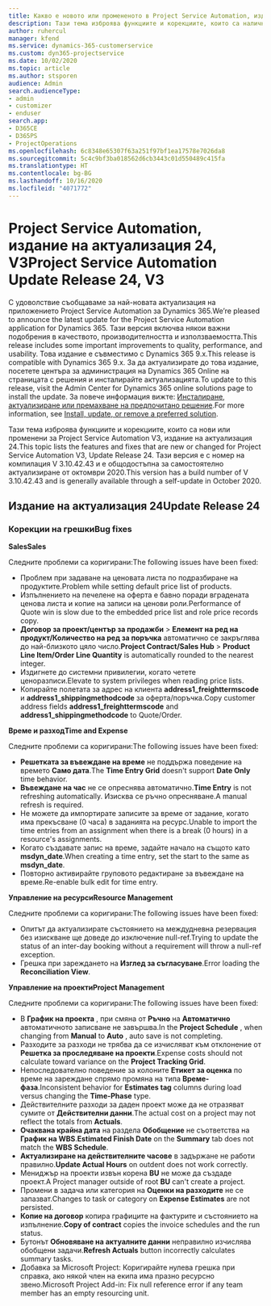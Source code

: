 ```yaml
---
title: Какво е новото или промененото в Project Service Automation, издание на актуализация 24, V3
description: Тази тема изброява функциите и корекциите, които са налични в Project Service Automation V3, издание на актуализация 24, V3.
author: ruhercul
manager: kfend
ms.service: dynamics-365-customerservice
ms.custom: dyn365-projectservice
ms.date: 10/02/2020
ms.topic: article
ms.author: stsporen
audience: Admin
search.audienceType:
- admin
- customizer
- enduser
search.app:
- D365CE
- D365PS
- ProjectOperations
ms.openlocfilehash: 6c8348e65307f63a251f97bf1ea17578e7026da8
ms.sourcegitcommit: 5c4c9bf3ba018562d6cb3443c01d550489c415fa
ms.translationtype: HT
ms.contentlocale: bg-BG
ms.lasthandoff: 10/16/2020
ms.locfileid: "4071772"
---
```

# <a name="project-service-automation-update-release-24-v3"></a><span data-ttu-id="350a3-103">Project Service Automation, издание на актуализация 24, V3</span><span class="sxs-lookup"><span data-stu-id="350a3-103">Project Service Automation Update Release 24, V3</span></span>

<span data-ttu-id="350a3-104">С удоволствие съобщаваме за най-новата актуализация на приложението Project Service Automation за Dynamics 365.</span><span class="sxs-lookup"><span data-stu-id="350a3-104">We’re pleased to announce the latest update for the Project Service Automation application for Dynamics 365.</span></span> <span data-ttu-id="350a3-105">Тази версия включва някои важни подобрения в качеството, производителността и използваемостта.</span><span class="sxs-lookup"><span data-stu-id="350a3-105">This release includes some important improvements to quality, performance, and usability.</span></span> <span data-ttu-id="350a3-106">Това издание е съвместимо с Dynamics 365 9.x.</span><span class="sxs-lookup"><span data-stu-id="350a3-106">This release is compatible with Dynamics 365 9.x.</span></span> <span data-ttu-id="350a3-107">За да актуализирате до това издание, посетете центъра за администрация на Dynamics 365 Online на страницата с решения и инсталирайте актуализацията.</span><span class="sxs-lookup"><span data-stu-id="350a3-107">To update to this release, visit the Admin Center for Dynamics 365 online solutions page to install the update.</span></span> <span data-ttu-id="350a3-108">За повече информация вижте: [Инсталиране, актуализиране или премахване на предпочитано решение](https://docs.microsoft.com/power-platform/admin/install-remove-preferred-solution).</span><span class="sxs-lookup"><span data-stu-id="350a3-108">For more information, see [Install, update, or remove a preferred solution](https://docs.microsoft.com/power-platform/admin/install-remove-preferred-solution).</span></span>

<span data-ttu-id="350a3-109">Тази тема изброява функциите и корекциите, които са нови или променени за Project Service Automation V3, издание на актуализация 24.</span><span class="sxs-lookup"><span data-stu-id="350a3-109">This topic lists the features and fixes that are new or changed for Project Service Automation V3, Update Release 24.</span></span> <span data-ttu-id="350a3-110">Тази версия е с номер на компилация V 3.10.42.43 и е общодостъпна за самостоятелно актуализиране от октомври 2020.</span><span class="sxs-lookup"><span data-stu-id="350a3-110">This version has a build number of V 3.10.42.43 and is generally available through a self-update in October 2020.</span></span>

## <a name="update-release-24"></a><span data-ttu-id="350a3-111">Издание на актуализация 24</span><span class="sxs-lookup"><span data-stu-id="350a3-111">Update Release 24</span></span>

### <a name="bug-fixes"></a><span data-ttu-id="350a3-112">Корекции на грешки</span><span class="sxs-lookup"><span data-stu-id="350a3-112">Bug fixes</span></span>

<span data-ttu-id="350a3-113">**Sales**</span><span class="sxs-lookup"><span data-stu-id="350a3-113">**Sales**</span></span>

<span data-ttu-id="350a3-114">Следните проблеми са коригирани:</span><span class="sxs-lookup"><span data-stu-id="350a3-114">The following issues have been fixed:</span></span>

- <span data-ttu-id="350a3-115">Проблем при задаване на ценовата листа по подразбиране на продуктите.</span><span class="sxs-lookup"><span data-stu-id="350a3-115">Problem while setting default price list of products.</span></span>
- <span data-ttu-id="350a3-116">Изпълнението на печелене на оферта е бавно поради вградената ценова листа и копие на записи на ценови роли.</span><span class="sxs-lookup"><span data-stu-id="350a3-116">Performance of Quote win is slow due to the embedded price list and role price records copy.</span></span>
- <span data-ttu-id="350a3-117">**Договор за проект/център за продажби** > **Елемент на ред на продукт/Количество на ред за поръчка** автоматично се закръглява до най-близкото цяло число.</span><span class="sxs-lookup"><span data-stu-id="350a3-117">**Project Contract/Sales Hub** > **Product Line Item/Order Line Quantity** is automatically rounded to the nearest integer.</span></span>
- <span data-ttu-id="350a3-118">Издигнете до системни привилегии, когато четете ценоразписи.</span><span class="sxs-lookup"><span data-stu-id="350a3-118">Elevate to system privileges when reading price lists.</span></span>
- <span data-ttu-id="350a3-119">Копирайте полетата за адрес на клиента **address1_freighttermscode** и **address1_shippingmethodcode** за оферта/поръчка.</span><span class="sxs-lookup"><span data-stu-id="350a3-119">Copy customer address fields **address1_freighttermscode** and **address1_shippingmethodcode** to Quote/Order.</span></span> 


<span data-ttu-id="350a3-120">**Време и разход**</span><span class="sxs-lookup"><span data-stu-id="350a3-120">**Time and Expense**</span></span>

<span data-ttu-id="350a3-121">Следните проблеми са коригирани:</span><span class="sxs-lookup"><span data-stu-id="350a3-121">The following issues have been fixed:</span></span>

- <span data-ttu-id="350a3-122">**Решетката за въвеждане на време** не поддържа поведение на времето **Само дата**.</span><span class="sxs-lookup"><span data-stu-id="350a3-122">The **Time Entry Grid** doesn't support **Date Only** time behavior.</span></span>
- <span data-ttu-id="350a3-123">**Въвеждане на час** не се опреснява автоматично.</span><span class="sxs-lookup"><span data-stu-id="350a3-123">**Time Entry** is not refreshing automatically.</span></span> <span data-ttu-id="350a3-124">Изисква се ръчно опресняване.</span><span class="sxs-lookup"><span data-stu-id="350a3-124">A manual refresh is required.</span></span>
- <span data-ttu-id="350a3-125">Не можете да импортирате записите за време от задание, когато има прекъсване (0 часа) в заданията на ресурс.</span><span class="sxs-lookup"><span data-stu-id="350a3-125">Unable to import the time entries from an assignment when there is a break (0 hours) in a resource's assignments.</span></span>
- <span data-ttu-id="350a3-126">Когато създавате запис на време, задайте начало на същото като **msdyn_date**.</span><span class="sxs-lookup"><span data-stu-id="350a3-126">When creating a time entry, set the start to the same as **msdyn_date**.</span></span>
- <span data-ttu-id="350a3-127">Повторно активирайте груповото редактиране за въвеждане на време.</span><span class="sxs-lookup"><span data-stu-id="350a3-127">Re-enable bulk edit for time entry.</span></span>

<span data-ttu-id="350a3-128">**Управление на ресурси**</span><span class="sxs-lookup"><span data-stu-id="350a3-128">**Resource Management**</span></span>

<span data-ttu-id="350a3-129">Следните проблеми са коригирани:</span><span class="sxs-lookup"><span data-stu-id="350a3-129">The following issues have been fixed:</span></span>

- <span data-ttu-id="350a3-130">Опитът да актуализирате състоянието на междудневна резервация без изискване ще доведе до изключение null-ref.</span><span class="sxs-lookup"><span data-stu-id="350a3-130">Trying to update the status of an inter-day booking without a requirement will throw a null-ref exception.</span></span>
- <span data-ttu-id="350a3-131">Грешка при зареждането на **Изглед за съгласуване**.</span><span class="sxs-lookup"><span data-stu-id="350a3-131">Error loading the **Reconciliation View**.</span></span>


<span data-ttu-id="350a3-132">**Управление на проекти**</span><span class="sxs-lookup"><span data-stu-id="350a3-132">**Project Management**</span></span>

<span data-ttu-id="350a3-133">Следните проблеми са коригирани:</span><span class="sxs-lookup"><span data-stu-id="350a3-133">The following issues have been fixed:</span></span>

- <span data-ttu-id="350a3-134">В **График на проекта** , при смяна от **Ръчно** на **Автоматично** автоматичното записване не завършва.</span><span class="sxs-lookup"><span data-stu-id="350a3-134">In the **Project Schedule** , when changing from **Manual** to **Auto** , auto save is not completing.</span></span>
- <span data-ttu-id="350a3-135">Разходите за разходи не трябва да се изчисляват към отклонение от **Решетка за проследяване на проекти**.</span><span class="sxs-lookup"><span data-stu-id="350a3-135">Expense costs should not calculate toward variance on the **Project Tracking Grid**.</span></span>
- <span data-ttu-id="350a3-136">Непоследователно поведение за колоните **Етикет за оценка** по време на зареждане спрямо промяна на типа **Време-фаза**.</span><span class="sxs-lookup"><span data-stu-id="350a3-136">Inconsistent behavior for **Estimates tag** columns during load versus changing the **Time-Phase** type.</span></span>
- <span data-ttu-id="350a3-137">Действителните разходи за даден проект може да не отразяват сумите от **Действителни данни**.</span><span class="sxs-lookup"><span data-stu-id="350a3-137">The actual cost on a project may not reflect the totals from **Actuals**.</span></span>
- <span data-ttu-id="350a3-138">**Очаквана крайна дата** на раздела **Обобщение** не съответства на **График на WBS**.</span><span class="sxs-lookup"><span data-stu-id="350a3-138">**Estimated Finish Date** on the **Summary** tab does not match the **WBS Schedule**.</span></span>
- <span data-ttu-id="350a3-139">**Актуализиране на действителните часове** в задържане не работи правилно.</span><span class="sxs-lookup"><span data-stu-id="350a3-139">**Update Actual Hours** on outdent does not work correctly.</span></span>
- <span data-ttu-id="350a3-140">Мениджър на проекти извън корена **BU** не може да създаде проект.</span><span class="sxs-lookup"><span data-stu-id="350a3-140">A Project manager outside of root **BU** can't create a project.</span></span>
- <span data-ttu-id="350a3-141">Промени в задача или категория на **Оценки на разходите** не се запазват.</span><span class="sxs-lookup"><span data-stu-id="350a3-141">Changes to task or category on **Expense Estimates** are not persisted.</span></span>
- <span data-ttu-id="350a3-142">**Копие на договор** копира графиците на фактурите и състоянието на изпълнение.</span><span class="sxs-lookup"><span data-stu-id="350a3-142">**Copy of contract** copies the invoice schedules and the run status.</span></span>
- <span data-ttu-id="350a3-143">Бутонът **Обновяване на актуалните данни** неправилно изчислява обобщени задачи.</span><span class="sxs-lookup"><span data-stu-id="350a3-143">**Refresh Actuals** button incorrectly calculates summary tasks.</span></span>
- <span data-ttu-id="350a3-144">Добавка за Microsoft Project: Коригирайте нулева грешка при справка, ако някой член на екипа има празно ресурсно звено.</span><span class="sxs-lookup"><span data-stu-id="350a3-144">Microsoft Project Add-in: Fix null reference error if any team member has an empty resourcing unit.</span></span>


